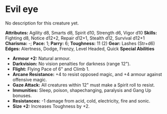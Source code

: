 # Evil eye

No description for this creature yet.

**Attributes:** Agility d8, Smarts d8, Spirit d10, Strength d6, Vigor
d10
**Skills:** Fighting d8, Notice d12+2, Repair d12+1, Stealth d12,
Survival d12+1
**Charisma:** -; **Pace:** 1; **Parry:** 6; **Toughness:** 11 (2)
**Gear:** Lashes (Str+d6)
**Edges:** Alertness, Dodge, Frenzy, Level Headed, Quick
**Special Abilities**

- **Armour +2:** Natural armour.
- **Darkvision:** No vision penalties for darkness (range 12").
- **Flight:** Flying Pace of 6" and Climb 1.
- **Arcane Resistance:** +4 to resist opposed magic, and +4 armour
against offensive magic.
- **Gaze Attack:** All creatures within 12" must make a Spirit roll to
resist.
- **Immunities:** Sleep, poison, shapechanging, paralysis and Gang Up
bonuses.
- **Resistances:** -1 damage from acid, cold, electricity, fire and
sonic.
- **Size +2:** Increases Toughness by +2.

